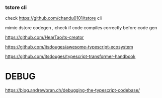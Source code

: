 ### tstore cli 

check https://github.com/chandu0101/tstore cli

mimic dstore codegen , check if code compiles correctly before code gen

https://github.com/HearTao/ts-creator

https://github.com/itsdouges/awesome-typescript-ecosystem

https://github.com/itsdouges/typescript-transformer-handbook



# DEBUG
https://blog.andrewbran.ch/debugging-the-typescript-codebase/
